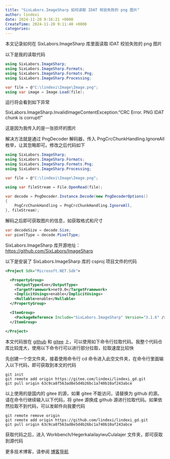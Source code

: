 ```yaml
---
title: "SixLabors.ImageSharp 如何读取 IDAT 校验失败的 png 图片"
author: lindexi
date: 2024-11-20 9:16:21 +0800
CreateTime: 2024-11-20 9:11:40 +0800
categories: 
---
```


本文记录如何在 SixLabors.ImageSharp 库里面读取 IDAT 校验失败的 png 图片

<!--more-->


<!-- 发布 -->
<!-- 博客 -->

以下是我的读取代码

```csharp
using SixLabors.ImageSharp;
using SixLabors.ImageSharp.Formats;
using SixLabors.ImageSharp.Formats.Png;
using SixLabors.ImageSharp.Processing;

var file = @"C:\lindexi\Image\Image.png";
using var image = Image.Load(file);
```

运行将会看到如下异常

SixLabors.ImageSharp.InvalidImageContentException:“CRC Error. PNG IDAT chunk is corrupt!”

这是因为我传入的是一张损坏的图片

解决方法就是通过 PngDecoder 解码器，传入 PngCrcChunkHandling.IgnoreAll 枚举，让其忽略即可。修改之后代码如下

```csharp
using SixLabors.ImageSharp;
using SixLabors.ImageSharp.Formats;
using SixLabors.ImageSharp.Formats.Png;
using SixLabors.ImageSharp.Processing;

var file = @"C:\lindexi\Image\Image.png";

using var fileStream = File.OpenRead(file);

var decode = PngDecoder.Instance.Decode(new PngDecoderOptions()
{
    PngCrcChunkHandling = PngCrcChunkHandling.IgnoreAll,
}, fileStream);
```

解码之后即可获取图片的信息，如获取格式和尺寸

```csharp
var decodeSize = decode.Size;
var pixelType = decode.PixelType;
```

SixLabors.ImageSharp 库开源地址： <https://github.com/SixLabors/ImageSharp>

以下是安装了 SixLabors.ImageSharp 库的 csproj 项目文件的代码

```xml
<Project Sdk="Microsoft.NET.Sdk">

  <PropertyGroup>
    <OutputType>Exe</OutputType>
    <TargetFramework>net9.0</TargetFramework>
    <ImplicitUsings>enable</ImplicitUsings>
    <Nullable>enable</Nullable>
  </PropertyGroup>

  <ItemGroup>
    <PackageReference Include="SixLabors.ImageSharp" Version="3.1.6" />
  </ItemGroup>

</Project>
```

本文代码放在 [github](https://github.com/lindexi/lindexi_gd/tree/63c9ca8f563ad8e5d4b26bc1a740b10af243abce/Workbench/HegerkalailayiwuCulalajer) 和 [gitee](https://gitee.com/lindexi/lindexi_gd/tree/63c9ca8f563ad8e5d4b26bc1a740b10af243abce/Workbench/HegerkalailayiwuCulalajer) 上，可以使用如下命令行拉取代码。我整个代码仓库比较庞大，使用以下命令行可以进行部分拉取，拉取速度比较快

先创建一个空文件夹，接着使用命令行 cd 命令进入此空文件夹，在命令行里面输入以下代码，即可获取到本文的代码

```
git init
git remote add origin https://gitee.com/lindexi/lindexi_gd.git
git pull origin 63c9ca8f563ad8e5d4b26bc1a740b10af243abce
```

以上使用的是国内的 gitee 的源，如果 gitee 不能访问，请替换为 github 的源。请在命令行继续输入以下代码，将 gitee 源换成 github 源进行拉取代码。如果依然拉取不到代码，可以发邮件向我要代码

```
git remote remove origin
git remote add origin https://github.com/lindexi/lindexi_gd.git
git pull origin 63c9ca8f563ad8e5d4b26bc1a740b10af243abce
```

获取代码之后，进入 Workbench/HegerkalailayiwuCulalajer 文件夹，即可获取到源代码

更多技术博客，请参阅 [博客导航](https://blog.lindexi.com/post/%E5%8D%9A%E5%AE%A2%E5%AF%BC%E8%88%AA.html )

